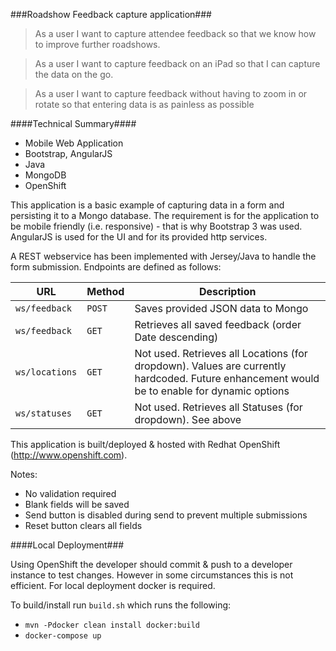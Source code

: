 ###Roadshow Feedback capture application###

> As a user I want to capture attendee feedback so that we know how to improve further roadshows.

> As a user I want to capture feedback on an iPad so that I can capture the data on the go.

> As a user I want to capture feedback without having to zoom in or rotate so that entering data is as painless as possible

####Technical Summary####

 * Mobile Web Application
 * Bootstrap, AngularJS
 * Java
 * MongoDB
 * OpenShift

This application is a basic example of capturing data in a form and persisting it to a Mongo database. The requirement is for the application to be mobile friendly (i.e. responsive) - that is why Bootstrap 3 was used. AngularJS is used for the UI and for its provided http services.

A REST webservice has been implemented with Jersey/Java to handle the form submission. Endpoints are defined as follows:

| URL    | Method |Description |
|--------|--------|----------|
| ``ws/feedback`` | ``POST``| Saves provided JSON data to Mongo|
| ``ws/feedback`` | ``GET`` | Retrieves all saved feedback (order Date descending)|
| ``ws/locations``| ``GET``| Not used. Retrieves all Locations (for dropdown). Values are currently hardcoded. Future enhancement would be to enable for dynamic options|
| ``ws/statuses``| ``GET``| Not used. Retrieves all Statuses (for dropdown). See above|

This application is built/deployed & hosted with Redhat OpenShift (http://www.openshift.com).

Notes:

 * No validation required
 * Blank fields will be saved
 * Send button is disabled during send to prevent multiple submissions
 * Reset button clears all fields

####Local Deployment###

Using OpenShift the developer should commit & push to a developer instance to test changes. However in some circumstances this is not efficient. For local deployment docker is required.

To build/install run ``build.sh`` which runs the following:

 * ``mvn -Pdocker clean install docker:build``
 * ``docker-compose up``
